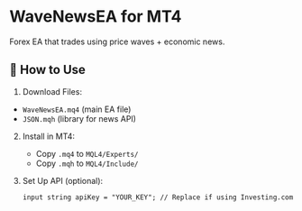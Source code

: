 # WaveNewsEA for MT4

Forex EA that trades using price waves + economic news.

## 🚀 How to Use

1.  Download Files:
   - `WaveNewsEA.mq4` (main EA file)
   - `JSON.mqh` (library for news API)

2. Install in MT4:
   - Copy `.mq4` to `MQL4/Experts/`
   - Copy `.mqh` to `MQL4/Include/`

3. Set Up API (optional):
   ```mql4
   input string apiKey = "YOUR_KEY"; // Replace if using Investing.com
